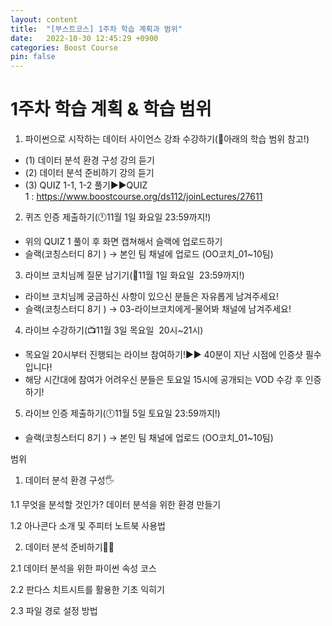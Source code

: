 ```yaml
---
layout: content
title:  "[부스트코스] 1주차 학습 계획과 범위"
date:   2022-10-30 12:45:29 +0900
categories: Boost Course
pin: false
---
```







# 1주차 학습 계획 & 학습 범위

1) 파이썬으로 시작하는 데이터 사이언스 강좌 수강하기(🔽아래의 학습 범위 참고!)

- (1) 데이터 분석 환경 구성 강의 듣기
- (2) 데이터 분석 준비하기 강의 듣기
- (3) QUIZ 1-1, 1-2 풀기▶▶QUIZ 1 : https://www.boostcourse.org/ds112/joinLectures/27611

2) 퀴즈 인증 제출하기(🕛11월 1일 화요일 23:59까지!)

- 위의 QUIZ 1 풀이 후 화면 캡쳐해서 슬랙에 업로드하기
- 슬랙(코칭스터디 8기 <Data Science>) → 본인 팀 채널에 업로드 (OO코치_01~10팀)

3) 라이브 코치님께 질문 남기기(💌11월 1일 화요일  23:59까지!)

- 라이브 코치님께 궁금하신 사항이 있으신 분들은 자유롭게 남겨주세요!
- 슬랙(코칭스터디 8기 <Data Science>) → 03-라이브코치에게-물어봐 채널에 남겨주세요!

4) 라이브 수강하기(📺11월 3일 목요일  20시~21시)

- 목요일 20시부터 진행되는 라이브 참여하기!▶▶ 40분이 지난 시점에 인증샷 필수입니다!
- 해당 시간대에 참여가 어려우신 분들은 토요일 15시에 공개되는 VOD 수강 후 인증하기!

5) 라이브 인증 제출하기(🕛11월 5일 토요일 23:59까지!)

- 슬랙(코칭스터디 8기 <Data Science>) → 본인 팀 채널에 업로드 (OO코치_01~10팀)

범위

1. 데이터 분석 환경 구성🖐

1.1 무엇을 분석할 것인가? 데이터 분석을 위한 환경 만들기

1.2 아나콘다 소개 및 주피터 노트북 사용법

2. 데이터 분석 준비하기👩‍💻

2.1 데이터 분석을 위한 파이썬 속성 코스

2.2 판다스 치트시트를 활용한 기초 익히기

2.3 파일 경로 설정 방법
